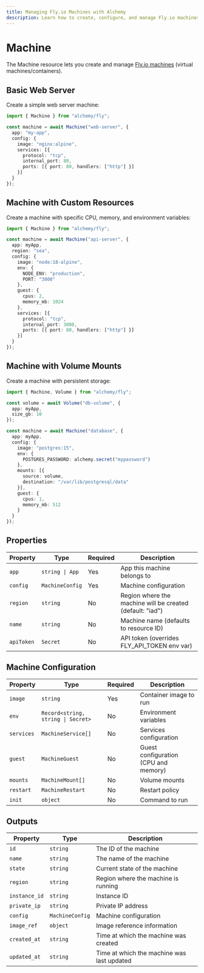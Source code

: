 ```yaml
---
title: Managing Fly.io Machines with Alchemy
description: Learn how to create, configure, and manage Fly.io machines (containers) using Alchemy.
---
```


# Machine

The Machine resource lets you create and manage [Fly.io machines](https://fly.io/docs/machines/) (virtual machines/containers).

## Basic Web Server

Create a simple web server machine:

```ts
import { Machine } from "alchemy/fly";

const machine = await Machine("web-server", {
  app: "my-app",
  config: {
    image: "nginx:alpine",
    services: [{
      protocol: "tcp",
      internal_port: 80,
      ports: [{ port: 80, handlers: ["http"] }]
    }]
  }
});
```

## Machine with Custom Resources

Create a machine with specific CPU, memory, and environment variables:

```ts
import { Machine } from "alchemy/fly";

const machine = await Machine("api-server", {
  app: myApp,
  region: "sea",
  config: {
    image: "node:18-alpine",
    env: {
      NODE_ENV: "production",
      PORT: "3000"
    },
    guest: {
      cpus: 2,
      memory_mb: 1024
    },
    services: [{
      protocol: "tcp",
      internal_port: 3000,
      ports: [{ port: 80, handlers: ["http"] }]
    }]
  }
});
```

## Machine with Volume Mounts

Create a machine with persistent storage:

```ts
import { Machine, Volume } from "alchemy/fly";

const volume = await Volume("db-volume", {
  app: myApp,
  size_gb: 10
});

const machine = await Machine("database", {
  app: myApp,
  config: {
    image: "postgres:15",
    env: {
      POSTGRES_PASSWORD: alchemy.secret("mypassword")
    },
    mounts: [{
      source: volume,
      destination: "/var/lib/postgresql/data"
    }],
    guest: {
      cpus: 1,
      memory_mb: 512
    }
  }
});
```

## Properties

| Property | Type | Required | Description |
|----------|------|----------|-------------|
| `app` | `string \| App` | Yes | App this machine belongs to |
| `config` | `MachineConfig` | Yes | Machine configuration |
| `region` | `string` | No | Region where the machine will be created (default: "iad") |
| `name` | `string` | No | Machine name (defaults to resource ID) |
| `apiToken` | `Secret` | No | API token (overrides FLY_API_TOKEN env var) |

## Machine Configuration

| Property | Type | Required | Description |
|----------|------|----------|-------------|
| `image` | `string` | Yes | Container image to run |
| `env` | `Record<string, string \| Secret>` | No | Environment variables |
| `services` | `MachineService[]` | No | Services configuration |
| `guest` | `MachineGuest` | No | Guest configuration (CPU and memory) |
| `mounts` | `MachineMount[]` | No | Volume mounts |
| `restart` | `MachineRestart` | No | Restart policy |
| `init` | `object` | No | Command to run |

## Outputs

| Property | Type | Description |
|----------|------|-------------|
| `id` | `string` | The ID of the machine |
| `name` | `string` | The name of the machine |
| `state` | `string` | Current state of the machine |
| `region` | `string` | Region where the machine is running |
| `instance_id` | `string` | Instance ID |
| `private_ip` | `string` | Private IP address |
| `config` | `MachineConfig` | Machine configuration |
| `image_ref` | `object` | Image reference information |
| `created_at` | `string` | Time at which the machine was created |
| `updated_at` | `string` | Time at which the machine was last updated |